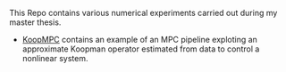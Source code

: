 This Repo contains various numerical experiments carried out during my master thesis.

- [KoopMPC](./KoopMPC/) contains an example of an MPC pipeline exploting an approximate Koopman operator estimated from data to control a nonlinear system.